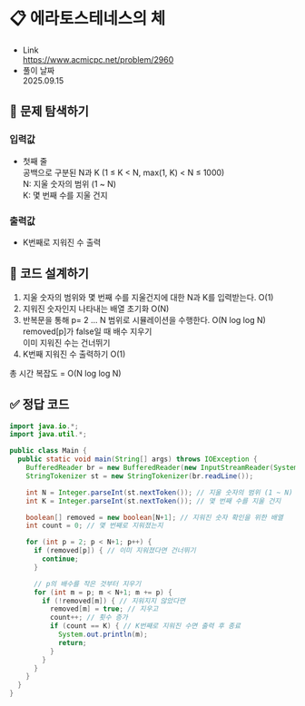 # 📋 에라토스테네스의 체
- Link<br>
https://www.acmicpc.net/problem/2960
- 풀이 날짜<br>
2025.09.15

## 🔎 문제 탐색하기

### 입력값
- 첫째 줄<br>
공백으로 구분된 N과 K (1 ≤ K < N, max(1, K) < N ≤ 1000)<br>
N: 지울 숫자의 범위 (1 ~ N)<br>
K: 몇 번째 수를 지울 건지

### 출력값
- K번째로 지워진 수 출력

## 📝 코드 설계하기
1. 지울 숫자의 범위와 몇 번째 수를 지울건지에 대한 N과 K를 입력받는다. O(1)
2. 지워진 숫자인지 나타내는 배열 초기화 O(N)
3. 반복문을 통해 p= 2 ... N 범위로 시뮬레이션을 수행한다. O(N log log N)<br>
removed[p]가 false일 때 배수 지우기<br>
이미 지워진 수는 건너뛰기
4. K번째 지워진 수 출력하기 O(1)

총 시간 복잡도 = O(N log log N)

## ✅ 정답 코드
```java
import java.io.*;
import java.util.*;

public class Main {
  public static void main(String[] args) throws IOException {
    BufferedReader br = new BufferedReader(new InputStreamReader(System.in));
    StringTokenizer st = new StringTokenizer(br.readLine());

    int N = Integer.parseInt(st.nextToken()); // 지울 숫자의 범위 (1 ~ N)
    int K = Integer.parseInt(st.nextToken()); // 몇 번째 수를 지울 건지

    boolean[] removed = new boolean[N+1]; // 지워진 숫자 확인을 위한 배열
    int count = 0; // 몇 번째로 지워졌는지

    for (int p = 2; p < N+1; p++) {
      if (removed[p]) { // 이미 지워졌다면 건너뛰기
        continue;
      }

      // p의 배수를 작은 것부터 지우기
      for (int m = p; m < N+1; m += p) {
        if (!removed[m]) { // 지워지지 않았다면
          removed[m] = true; // 지우고 
          count++; // 횟수 증가
          if (count == K) { // K번째로 지워진 수면 출력 후 종료
            System.out.println(m);
            return;
          }
        }
      }
    }
  }
}
```